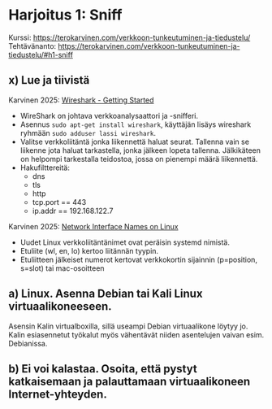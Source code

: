 # Harjoitus 1: Sniff
Kurssi: https://terokarvinen.com/verkkoon-tunkeutuminen-ja-tiedustelu/ \
Tehtävänanto: https://terokarvinen.com/verkkoon-tunkeutuminen-ja-tiedustelu/#h1-sniff

## x) Lue ja tiivistä
Karvinen 2025: [Wireshark - Getting Started](https://terokarvinen.com/wireshark-getting-started/)
* WireShark on johtava verkkoanalysaattori ja -snifferi.
* Asennus `sudo apt-get install wireshark`, käyttäjän lisäys wireshark ryhmään `sudo adduser lassi wireshark`.
* Valitse verkkoliitäntä jonka liikennettä haluat seurat. Tallenna vain se liikenne jota haluat tarkastella, jonka jälkeen lopeta tallenna. Jälkikäteen on helpompi tarkestalla teidostoa, jossa on pienempi määrä liikennettä.
* Hakufilttereitä:
  * dns
  * tls
  * http
  * tcp.port == 443
  * ip.addr == 192.168.122.7

Karvinen 2025: [Network Interface Names on Linux](https://terokarvinen.com/network-interface-linux/)
* Uudet Linux verkkoliitäntänimet ovat peräisin systemd nimistä.
* Etuliite (wl, en, lo) kertoo liitännän tyypin.
* Etuliitteen jälkeiset numerot kertovat verkkokortin sijainnin (p=position, s=slot) tai mac-osoitteen

## a) Linux. Asenna Debian tai Kali Linux virtuaalikoneeseen.
Asensin Kalin virtualboxilla, sillä useampi Debian virtuaalikone löytyy jo. Kalin esiasennetut työkalut myös vähentävät niiden asentelujen vaivan esim. Debianissa.

## b) Ei voi kalastaa. Osoita, että pystyt katkaisemaan ja palauttamaan virtuaalikoneen Internet-yhteyden.


